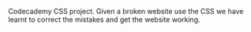 Codecademy CSS project.
Given a broken website use the CSS we have learnt to correct the mistakes and get the website working.